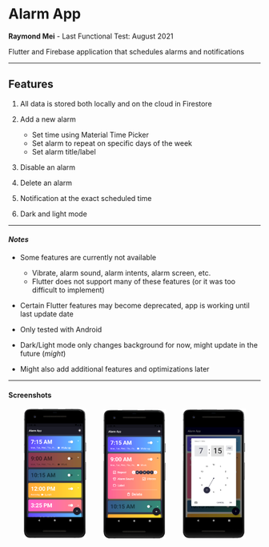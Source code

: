 # Alarm App

**Raymond Mei** - Last Functional Test: August 2021

Flutter and Firebase application that schedules alarms and notifications

---

## Features

1. All data is stored both locally and on the cloud in Firestore

2. Add a new alarm

    - Set time using Material Time Picker
    - Set alarm to repeat on specific days of the week
    - Set alarm title/label

3. Disable an alarm

4. Delete an alarm

5. Notification at the exact scheduled time

6. Dark and light mode

---

#### *Notes*

- Some features are currently not available

    - Vibrate, alarm sound, alarm intents, alarm screen, etc.
    - Flutter does not support many of these features (or it was too difficult to implement)

- Certain Flutter features may become deprecated, app is working until last update date
    
- Only tested with Android
    
- Dark/Light mode only changes background for now, might update in the future (*might*)

- Might also add additional features and optimizations later



---

#### Screenshots

<p align=middle>
    <img src="assets/Demo1.PNG" alt="Home Screen Example" width="25%" />
        <img width="5%">
    <img src="assets/Demo2.PNG" alt="Alarm Editing Example" width="25%" /> 
        <img width="5%">
    <img src="assets/Demo3.PNG" alt="Time Picker Example" width="25%" />
</p>
